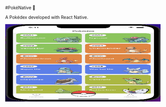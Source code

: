 #PokéNative 📱

A Pokédex developed with React Native.

<img src='./readme_images/pokedex-1.png' width='500' height='250' />